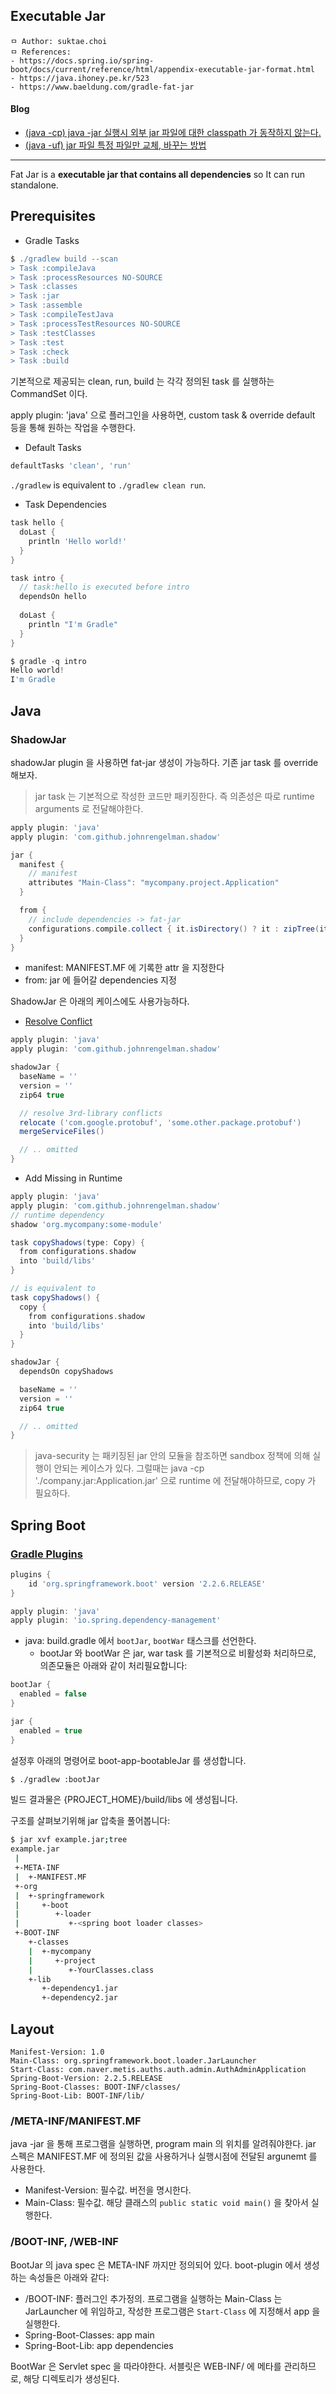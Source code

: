 ## Executable Jar

```
ㅁ Author: suktae.choi
ㅁ References:
- https://docs.spring.io/spring-boot/docs/current/reference/html/appendix-executable-jar-format.html
- https://java.ihoney.pe.kr/523
- https://www.baeldung.com/gradle-fat-jar
```

#### Blog

- [(java -cp) java -jar 실행시 외부 jar 파일에 대한 classpath 가 동작하지 않는다.](https://minchangdev.wordpress.com/2014/04/16/)
- [(java -uf) jar 파일 특정 파일만 교체, 바꾸는 방법](https://jun7222.tistory.com/583)

***

Fat Jar is a **executable jar that contains all dependencies** so It can run standalone.

## Prerequisites

- Gradle Tasks

```groovy
$ ./gradlew build --scan
> Task :compileJava
> Task :processResources NO-SOURCE
> Task :classes
> Task :jar
> Task :assemble
> Task :compileTestJava
> Task :processTestResources NO-SOURCE
> Task :testClasses
> Task :test
> Task :check
> Task :build
```

기본적으로 제공되는 clean, run, build 는 각각 정의된 task 를 실행하는 CommandSet 이다.

apply plugin: 'java' 으로 플러그인을 사용하면, custom task & override default 등을 통해 원하는 작업을 수행한다.

- Default Tasks

```groovy
defaultTasks 'clean', 'run'
```

`./gradlew` is equivalent to `./gradlew clean run`.

- Task Dependencies

```groovy
task hello {
  doLast {
    println 'Hello world!'
  }
}

task intro {
  // task:hello is executed before intro
  dependsOn hello
  
  doLast {
    println "I'm Gradle"
  }
}

$ gradle -q intro
Hello world!
I'm Gradle
```

## Java

### ShadowJar

shadowJar plugin 을 사용하면 fat-jar 생성이 가능하다. 기존 jar task 를 override 해보자.

> jar task 는 기본적으로 작성한 코드만 패키징한다. 즉 의존성은 따로 runtime arguments 로 전달해야한다.

```groovy
apply plugin: 'java'
apply plugin: 'com.github.johnrengelman.shadow'

jar {
  manifest {
    // manifest
    attributes "Main-Class": "mycompany.project.Application"
  }

  from {
    // include dependencies -> fat-jar
    configurations.compile.collect { it.isDirectory() ? it : zipTree(it) }
  }
}
```

- manifest: MANIFEST.MF 에 기록한 attr 을 지정한다
- from: jar 에 들어갈  dependencies 지정

ShadowJar 은 아래의 케이스에도 사용가능하다.

- [Resolve Conflict](https://medium.com/@ruijiang/using-gradle-shadow-plugin-to-resolve-java-version-conflict-183bd6ea4228)

```groovy
apply plugin: 'java'
apply plugin: 'com.github.johnrengelman.shadow'

shadowJar {
  baseName = ''
  version = ''
  zip64 true

  // resolve 3rd-library conflicts
  relocate ('com.google.protobuf', 'some.other.package.protobuf')
  mergeServiceFiles()

  // .. omitted
}
```

- Add Missing in Runtime

```groovy
apply plugin: 'java'
apply plugin: 'com.github.johnrengelman.shadow'
// runtime dependency
shadow 'org.mycompany:some-module'

task copyShadows(type: Copy) {
  from configurations.shadow
  into 'build/libs'
}

// is equivalent to
task copyShadows() {
  copy {
    from configurations.shadow
    into 'build/libs'
  }
}

shadowJar {
  dependsOn copyShadows

  baseName = ''
  version = ''
  zip64 true

  // .. omitted
}
```

> java-security 는 패키징된 jar 안의 모듈을 참조하면 sandbox 정책에 의해 실행이 안되는 케이스가 있다. 그럴때는 java -cp './company.jar:Application.jar' 으로 runtime 에 전달해야하므로, copy 가 필요하다.

## Spring Boot

### [Gradle Plugins](https://docs.spring.io/spring-boot/docs/current/gradle-plugin/reference/html/)

```groovy
plugins {
	id 'org.springframework.boot' version '2.2.6.RELEASE'
}

apply plugin: 'java'
apply plugin: 'io.spring.dependency-management'
```

- java: build.gradle 에서 `bootJar`, `bootWar` 태스크를 선언한다.
  - bootJar 와 bootWar 은 jar, war task 를 기본적으로 비활성화 처리하므로, 의존모듈은 아래와 같이 처리필요합니다:

```groovy
bootJar {
  enabled = false
}

jar {
  enabled = true 
}
```

설정후 아래의 명령어로 boot-app-bootableJar 를 생성합니다.

```bash
$ ./gradlew :bootJar
```

빌드 결과물은 {PROJECT_HOME}/build/libs 에 생성됩니다.

구조를 살펴보기위해 jar 압축을 풀어봅니다:

```bash
$ jar xvf example.jar;tree
example.jar
 |
 +-META-INF
 |  +-MANIFEST.MF
 +-org
 |  +-springframework
 |     +-boot
 |        +-loader
 |           +-<spring boot loader classes>
 +-BOOT-INF
    +-classes
    |  +-mycompany
    |     +-project
    |        +-YourClasses.class
    +-lib
       +-dependency1.jar
       +-dependency2.jar
```

## Layout

```
Manifest-Version: 1.0
Main-Class: org.springframework.boot.loader.JarLauncher
Start-Class: com.naver.metis.auths.auth.admin.AuthAdminApplication
Spring-Boot-Version: 2.2.5.RELEASE
Spring-Boot-Classes: BOOT-INF/classes/
Spring-Boot-Lib: BOOT-INF/lib/
```

### /META-INF/MANIFEST.MF

java -jar 을 통해 프로그램을 실행하면, program main 의 위치를 알려줘야한다. jar 스펙은 MANIFEST.MF 에 정의된 값을 사용하거나 실행시점에 전달된 argunemt 를 사용한다.

- Manifest-Version: 필수값. 버전을 명시한다.
- Main-Class: 필수값. 해당 클래스의 `public static void main()` 을 찾아서 실행한다.

### /BOOT-INF, /WEB-INF

BootJar 의 java spec 은 META-INF 까지만 정의되어 있다. boot-plugin 에서 생성하는 속성들은 아래와 같다:

- /BOOT-INF: 플러그인 추가정의. 프로그램을 실행하는 Main-Class 는 JarLauncher 에 위임하고, 작성한 프로그램은 `Start-Class` 에 지정해서 app 을 실행한다.
- Spring-Boot-Classes: app main
- Spring-Boot-Lib: app dependencies

BootWar 은 Servlet spec 을 따라야한다. 서블릿은 WEB-INF/ 에 메타를 관리하므로, 해당 디렉토리가 생성된다.

